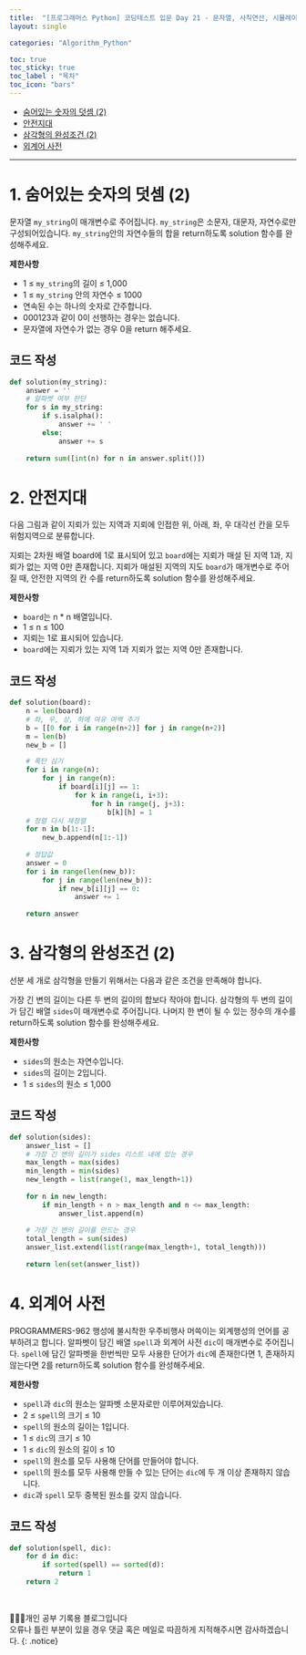 ```yaml
---
title:  "[프로그래머스 Python] 코딩테스트 입문 Day 21 - 문자열, 사칙연산, 시뮬레이션, 2차원배열, 수학, 배열"
layout: single

categories: "Algorithm_Python"

toc: true
toc_sticky: true
toc_label : "목차"
toc_icon: "bars"
---
```


- [숨어있는 숫자의 덧셈 (2)](https://school.programmers.co.kr/learn/courses/30/lessons/120864)
- [안전지대](https://school.programmers.co.kr/learn/courses/30/lessons/120866)
- [삼각형의 완성조건 (2)](https://school.programmers.co.kr/learn/courses/30/lessons/120868)
- [외계어 사전](https://school.programmers.co.kr/learn/courses/30/lessons/120869)

***

# <span class="half_HL">1. 숨어있는 숫자의 덧셈 (2)</span>
문자열 ```my_string```이 매개변수로 주어집니다. ```my_string```은 소문자, 대문자, 자연수로만 구성되어있습니다. ```my_string```안의 자연수들의 합을 return하도록 solution 함수를 완성해주세요.

**제한사항**
- 1 ≤ ```my_string```의 길이 ≤ 1,000
- 1 ≤ ```my_string``` 안의 자연수 ≤ 1000
- 연속된 수는 하나의 숫자로 간주합니다.
- 000123과 같이 0이 선행하는 경우는 없습니다.
- 문자열에 자연수가 없는 경우 0을 return 해주세요.

## 코드 작성
```python
def solution(my_string):
    answer = ''
    # 알파벳 여부 판단
    for s in my_string:
        if s.isalpha():
            answer += ' '
        else:
            answer += s
            
    return sum([int(n) for n in answer.split()])
```

# <span class="half_HL">2. 안전지대</span>
다음 그림과 같이 지뢰가 있는 지역과 지뢰에 인접한 위, 아래, 좌, 우 대각선 칸을 모두 위험지역으로 분류합니다.

지뢰는 2차원 배열 board에 1로 표시되어 있고 ```board```에는 지뢰가 매설 된 지역 1과, 지뢰가 없는 지역 0만 존재합니다.
지뢰가 매설된 지역의 지도 ```board```가 매개변수로 주어질 때, 안전한 지역의 칸 수를 return하도록 solution 함수를 완성해주세요.

**제한사항**
- ```board```는 n * n 배열입니다.
- 1 ≤ n ≤ 100
- 지뢰는 1로 표시되어 있습니다.
- ```board```에는 지뢰가 있는 지역 1과 지뢰가 없는 지역 0만 존재합니다.

## 코드 작성
```python
def solution(board):
    n = len(board)
    # 좌, 우, 상, 하에 여유 여백 추가
    b = [[0 for i in range(n+2)] for j in range(n+2)]
    m = len(b)
    new_b = []

    # 폭탄 심기
    for i in range(n):
        for j in range(n):
            if board[i][j] == 1:
                for k in range(i, i+3):
                    for h in range(j, j+3):
                        b[k][h] = 1
    # 정렬 다시 재정렬
    for n in b[1:-1]:  
        new_b.append(n[1:-1])
        
    # 정답값
    answer = 0
    for i in range(len(new_b)):
        for j in range(len(new_b)):
            if new_b[i][j] == 0:
                answer += 1
                
    return answer
```


# <span class="half_HL">3. 삼각형의 완성조건 (2)</span>
선분 세 개로 삼각형을 만들기 위해서는 다음과 같은 조건을 만족해야 합니다.

가장 긴 변의 길이는 다른 두 변의 길이의 합보다 작아야 합니다.
삼각형의 두 변의 길이가 담긴 배열 ```sides```이 매개변수로 주어집니다. 나머지 한 변이 될 수 있는 정수의 개수를 return하도록 solution 함수를 완성해주세요.

**제한사항**
- ```sides```의 원소는 자연수입니다.
- ```sides```의 길이는 2입니다.
- 1 ≤ ```sides```의 원소 ≤ 1,000

## 코드 작성
```python
def solution(sides):
    answer_list = []
    # 가장 긴 변의 길이가 sides 리스트 내에 있는 경우
    max_length = max(sides)
    min_length = min(sides)
    new_length = list(range(1, max_length+1))
    
    for n in new_length:
        if min_length + n > max_length and n <= max_length:
            answer_list.append(n)
            
    # 가장 긴 변의 길이를 만드는 경우 
    total_length = sum(sides)
    answer_list.extend(list(range(max_length+1, total_length)))
    
    return len(set(answer_list))
```

# <span class="half_HL">4. 외계어 사전</span>
PROGRAMMERS-962 행성에 불시착한 우주비행사 머쓱이는 외계행성의 언어를 공부하려고 합니다. 알파벳이 담긴 배열 ```spell```과 외계어 사전 ```dic```이 매개변수로 주어집니다. ```spell```에 담긴 알파벳을 한번씩만 모두 사용한 단어가 ```dic```에 존재한다면 1, 존재하지 않는다면 2를 return하도록 solution 함수를 완성해주세요.

**제한사항**
- ```spell```과 ```dic```의 원소는 알파벳 소문자로만 이루어져있습니다.
- 2 ≤ ```spell```의 크기 ≤ 10
- ```spell```의 원소의 길이는 1입니다.
- 1 ≤ ```dic```의 크기 ≤ 10
- 1 ≤ ```dic```의 원소의 길이 ≤ 10
- ```spell```의 원소를 모두 사용해 단어를 만들어야 합니다.
- ```spell```의 원소를 모두 사용해 만들 수 있는 단어는 ```dic```에 두 개 이상 존재하지 않습니다.
- ```dic```과 ```spell``` 모두 중복된 원소를 갖지 않습니다.

## 코드 작성
```python
def solution(spell, dic):
    for d in dic:
        if sorted(spell) == sorted(d):
            return 1
    return 2
```

<br>

👩🏻‍💻개인 공부 기록용 블로그입니다
<br>오류나 틀린 부분이 있을 경우 댓글 혹은 메일로 따끔하게 지적해주시면 감사하겠습니다.
{: .notice}